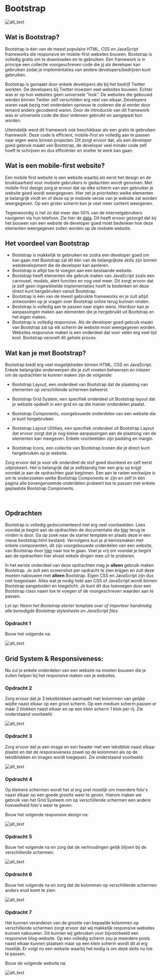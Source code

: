 # **Bootstrap**

![alt_text](images/image6.png)

## **Wat is Bootstrap?**

Bootstrap is één van de meest populaire HTML, CSS en JavaScript frameworks die responsive en mobile-first websites bouwen. Bootstrap is volledig gratis om te downloaden en te gebruiken. Een framework is in principe een collectie voorgeschreven code die jij als developer kan gebruiken zodat je implementaties van andere developers/bedrijven kunt gebruiken. 

Bootstrap is gemaakt door enkele developers die bij het bedrijf Twitter werkten. De developers bij Twitter moesten veel websites bouwen. Echter was er op hun websites geen universele “look”. De websites die gebouwd werden binnen Twitter zelf verschilden erg veel van elkaar. Developers waren vaak bezig met onderdelen opnieuw te coderen die al eerder door iemand anders gecodeerd waren. Door de introductie van dit framework was er universele code die door iedereen gebruikt en aangepast kon worden. 

Uiteindelijk werd dit framework ook beschikbaar als een gratis te gebruiken framework. Deze code is efficient, mobile-first en volledig aan te passen naar eigen wens binnen projecten. Dit zorgt ervoor dat, als een developer goed gebruik maakt van Bootstrap, de developer veel minder code zelf hoeft te schrijven en dus efficiënter en sneller te werk kan gaan. 

## **Wat is een mobile-first website?**

Een mobile first website is een website waarbij als eerst het design en de bruikbaarheid voor mobiele gebruikers in gedachten wordt genomen. Met mobile-first design zorg je ervoor dat op elke scherm van een gebruiker je website goed wordt weergegeven. Hier zet je prioriteiten welke elementen je belangrijk vindt en of deze op je mobiele versie van je website zal worden weergegeven. Op een groter scherm kan je veel meer content weergeven. 

Tegenwoordig is het zo dat meer dan 50% van de internetgebruikers navigeren via hun telefoon. Zie hier de [data](https://gs.statcounter.com/platform-market-share/desktop-mobile-tablet). Dit heeft ervoor gezorgd dat bij het bouwen van een website de developer goed moet bedenken hoe deze elementen weergegeven zullen worden op de mobiele website.

## **Het voordeel van Bootstrap**



* Bootstrap is makkelijk te gebruiken en zodra een developer goed om kan gaan met Bootstrap zal dit één van de belangrijkste skills zijn binnen webdevelopment die de developer kan aanleren. 
* Bootstrap is altijd toe te voegen aan een bestaande website. 
* Bootstrap heeft elementen die gebruik maken van JavaScript zoals een carrousel, modals, alert functies en nog veel meer. Dit zorgt ervoor dat je zelf geen ingewikkelde implementaties hoeft te bedenken en deze direct kunt hergebruiken vanuit Bootstrap.
* Bootstrap is één van de meest gebruikte frameworks en je zult altijd antwoorden op je vragen over Bootstrap online terug kunnen vinden.
* Bootstrap is volledig aan te passen naar eigen wens. Hierdoor kan je aanpassingen maken aan elementen die je hergebruikt uit Bootstrap en het eigen maken.
* Bootstrap is volledig responsive. Als de developer goed gebruik maakt van Bootstrap zal op elk scherm de website mooi weergegeven worden. Websites responsive maken is een onderdeel dat voor velen erg veel tijd kost. Bootstrap versnelt dit gehele proces.

## **Wat kan je met Bootstrap?**

Bootstrap biedt erg veel mogelijkheden binnen HTML, CSS en JavaScript. Enkele belangrijke onderwerpen die je zult moeten beheersen en inlezen om de opdrachten te kunnen maken zijn de volgende:

* Bootstrap Layout, een onderdeel van Bootstrap dat de plaatsing van elementen op verschillende schermen beheerst.

* Bootstrap Grid System, een specifiek onderdeel uit Bootstrap layout dat je website opdeelt in een grid en op die manier onderdelen plaatst.

* Bootstrap Components, voorgebouwde onderdelen van een website die je kunt hergebruiken.

* Bootstrap Layout Utilities, een specifiek onderdeel uit Bootstrap Layout dat ervoor zorgt dat je nog kleine aanpassingen aan de plaatsing van de elementen kan meegeven. Enkele voorbeelden zijn padding en margin.

* Bootstrap Icons, een collectie van Bootstrap Iconen die je direct kunt hergebruiken op je website.

Zorg ervoor dat je voor elk onderdeel de stof goed doorleest en zelf eerst uitprobeert. Het is belangrijk dat je zelfstandig hier een grip op krijgt voordat je aan de opdrachten gaat beginnen. Een aan te raden werkwijze is om te onderzoeken welke Bootstrap Components er zijn en zelf in één pagina alle bovengenoemde onderdelen probeert toe te passen met enkele geplaatste Bootstrap Components. 

<br>

## **Opdrachten**

Bootstrap is volledig gedocumenteerd met erg veel voorbeelden. Lees voordat je begint aan de opdrachten de documentatie die [hier](https://getbootstrap.com/docs/5.0/getting-started/introduction/) terug te vinden is door. Ga op zoek naar de starter template en plaats deze in een nieuw bootstrap.html bestand. Vervolgens kun je al kennismaken met enkele componenten, dit zijn voorgebouwde onderdelen van een website, van Bootstrap door [hier](https://getbootstrap.com/docs/5.0/components/accordion/) naar toe te gaan. Voel je vrij om voordat je begint aan de opdrachten hier alvast enkele dingen mee uit te proberen.

In het eerste onderdeel van deze opdrachten mag je **alleen** gebruik maken Bootstrap. Je zult een screenshot per opdracht te zien krijgen en zult deze moeten nabouwen met **alleen** Bootstrap. Eigen CSS en JavaScript zijn dus niet toegestaan. Alles wat je nodig hebt aan CSS of JavaScript wordt binnen Bootstrap aangeboden en toegelicht. Je kunt dit dus toevoegen door een Bootstrap class naam toe te voegen of de voorgeschreven waarden aan te passen.

_Let op: Neem het Bootstrap starter template over of importeer handmatig alle benodigde Bootstrap stylesheets en JavaScript files._

### **Opdracht 1**

Bouw het volgende na:

![alt_text](images/image2.png)

## **Grid System & Responsiveness:**

Nu zul je enkele onderdelen van een website na moeten bouwen die je zullen helpen bij het responsive maken van je websites. 

### **Opdracht 2**

Zorg ervoor dat je 3 tekstblokken aanmaakt met kolommen van gelijke wijdte naast elkaar op een groot scherm. Op een medium scherm passen er maar 2 blokken naast elkaar en op een klein scherm 1 blok per rij. Zie onderstaand voorbeeld:

![alt_text](images/image8.gif)

### **Opdracht 3**

Zorg ervoor dat je een image en een header met een tekstblok naast elkaar plaatst en dat de responsiveness zowel op de kolommen  als op de tekstblokken en images wordt toegepast. Zie onderstaand voorbeeld:

![alt_text](images/image5.gif)

### **Opdracht 4**

Op kleinere schermen wordt het al erg snel moeilijk om meerdere foto's naast elkaar op een goede grootte weer te geven. Hierom maken we gebruik van het Grid Systeem om op verschillende schermen een andere hoeveelheid foto's weer te geven. 

Bouw het volgende responsive design na: 

![alt_text](images/image7.gif)

### **Opdracht 5**

Bouw het volgende na en zorg dat de verhoudingen gelijk blijven bij de verschillende schermen:

![alt_text](images/image3.gif)

### **Opdracht 6**

Bouw het volgende na en zorg dat de kolommen op verschillende schermen anders eruit komt te zien:

![alt_text](images/image4.gif)

### **Opdracht 7**

Het kunnen veranderen van de grootte van bepaalde kolommen op verschillende schermen zorgt ervoor dat wij makkelijk responsive websites kunnen nabouwen. Dit kunnen wij gebruiken voor bijvoorbeeld een responsive blog-website. Op een volledig scherm zou je meerdere posts naast elkaar kunnen plaatsen maar op een klein scherm wordt dit al erg moeilijk. Er volgt nu een website waarbij het nodig is om deze skills nu toe te passen. 

Bouw de volgende website na:

![alt_text](images/image1.gif)